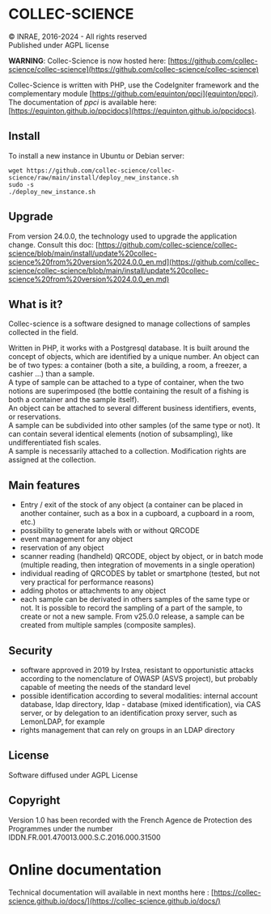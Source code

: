 # COLLEC-SCIENCE  

© INRAE, 2016-2024 - All rights reserved  
Published under AGPL license

**WARNING**: Collec-Science is now hosted here: [https://github.com/collec-science/collec-science](https://github.com/collec-science/collec-science)

Collec-Science is written with PHP, use the CodeIgniter framework and the complementary module [https://github.com/equinton/ppci](equinton/ppci). The documentation of *ppci* is available here: [https://equinton.github.io/ppcidocs](https://equinton.github.io/ppcidocs).

## Install

To install a new instance in Ubuntu or Debian server:

```
wget https://github.com/collec-science/collec-science/raw/main/install/deploy_new_instance.sh
sudo -s
./deploy_new_instance.sh
```

## Upgrade

From version 24.0.0, the technology used to upgrade the application change. Consult this doc: [https://github.com/collec-science/collec-science/blob/main/install/update%20collec-science%20from%20version%2024.0.0_en.md](https://github.com/collec-science/collec-science/blob/main/install/update%20collec-science%20from%20version%2024.0.0_en.md)

## What is it?

Collec-science is a software designed to manage collections of samples collected in the field.

Written in PHP, it works with a Postgresql database. It is built around the concept of objects, which are identified by a unique number. An object can be of two types: a container (both a site, a building, a room, a freezer, a cashier ...) than a sample.  
A type of sample can be attached to a type of container, when the two notions are superimposed (the bottle containing the result of a fishing is both a container and the sample itself).  
An object can be attached to several different business identifiers, events, or reservations.  
A sample can be subdivided into other samples (of the same type or not). It can contain several identical elements (notion of subsampling), like undifferentiated fish scales.  
A sample is necessarily attached to a collection. Modification rights are assigned at the collection.


## Main features

- Entry / exit of the stock of any object (a container can be placed in another container, such as a box in a cupboard, a cupboard in a room, etc.)
- possibility to generate labels with or without QRCODE
- event management for any object
- reservation of any object
- scanner reading (handheld) QRCODE, object by object, or in batch mode (multiple reading, then integration of movements in a single operation)
- individual reading of QRCODES by tablet or smartphone (tested, but not very practical for performance reasons)
- adding photos or attachments to any object
- each sample can be derivated in others samples of the same type or not. It is possible to record the sampling of a part of the sample, to create or not a new sample. From v25.0.0 release, a sample can be created from multiple samples (composite samples).

## Security

- software approved in 2019 by Irstea, resistant to opportunistic attacks according to the nomenclature of OWASP (ASVS project), but probably capable of meeting the needs of the standard level
- possible identification according to several modalities: internal account database, ldap directory, ldap - database (mixed identification), via CAS server, or by delegation to an identification proxy server, such as LemonLDAP, for example
- rights management that can rely on groups in an LDAP directory

## License

Software diffused under AGPL License

## Copyright

Version 1.0 has been recorded with the French Agence de Protection des Programmes under the number IDDN.FR.001.470013.000.S.C.2016.000.31500

# Online documentation

Technical documentation will available in next months here : [https://collec-science.github.io/docs/](https://collec-science.github.io/docs/)
